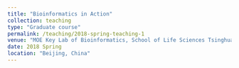 ```yaml
---
title: "Bioinformatics in Action"
collection: teaching
type: "Graduate course"
permalink: /teaching/2018-spring-teaching-1
venue: "MOE Key Lab of Bioinformatics, School of Life Sciences Tsinghua University"
date: 2018 Spring
location: "Beijing, China"
---
```




